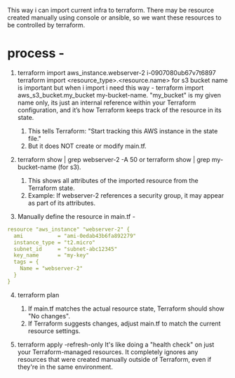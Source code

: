 This way i can import current infra to terraform.
There may be resource created manually using console or ansible, so we want these resources to be controlled by terraform.

# process - 

1. terraform import aws_instance.webserver-2 i-0907080ub67v7t6897 
   terraform import <resource_type>.<resource.name> <attribute>
   for s3 bucket name is important but when i import i need this way - terraform import aws_s3_bucket.my_bucket my-bucket-name.
   "my_bucket" is my given name only, its just an internal reference within your Terraform configuration, and it’s how Terraform keeps track of the resource in its state.
   1. This tells Terraform: "Start tracking this AWS instance in the state file."
   2. But it does NOT create or modify main.tf.

2. terraform show | grep webserver-2 -A 50 or terraform show | grep my-bucket-name (for s3).
   1. This shows all attributes of the imported resource from the Terraform state.
   2. Example: If webserver-2 references a security group, it may appear as part of its attributes.

3. Manually define the resource in main.tf - 
```yml
resource "aws_instance" "webserver-2" {
  ami           = "ami-0edab43b6fa892279"
  instance_type = "t2.micro"
  subnet_id     = "subnet-abc12345"
  key_name      = "my-key"
  tags = {
    Name = "webserver-2"
  }
}
```

4. terraform plan 
   1. If main.tf matches the actual resource state, Terraform should show "No changes".
   2. If Terraform suggests changes, adjust main.tf to match the current resource settings.

5. terraform apply -refresh-only
   It's like doing a "health check" on just your Terraform-managed resources. It completely ignores any resources that were created manually outside of Terraform, even if they're in the same environment.


